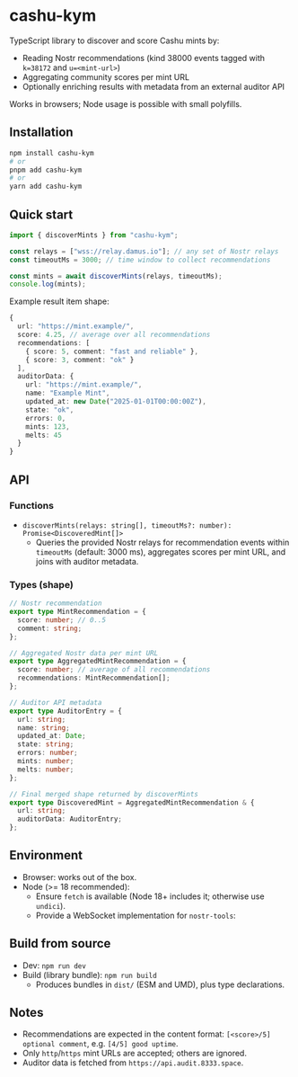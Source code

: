 # cashu-kym

TypeScript library to discover and score Cashu mints by:

- Reading Nostr recommendations (kind 38000 events tagged with `k=38172` and `u=<mint-url>`)
- Aggregating community scores per mint URL
- Optionally enriching results with metadata from an external auditor API

Works in browsers; Node usage is possible with small polyfills.

## Installation

```bash
npm install cashu-kym
# or
pnpm add cashu-kym
# or
yarn add cashu-kym
```

## Quick start

```ts
import { discoverMints } from "cashu-kym";

const relays = ["wss://relay.damus.io"]; // any set of Nostr relays
const timeoutMs = 3000; // time window to collect recommendations

const mints = await discoverMints(relays, timeoutMs);
console.log(mints);
```

Example result item shape:

```ts
{
  url: "https://mint.example/",
  score: 4.25, // average over all recommendations
  recommendations: [
    { score: 5, comment: "fast and reliable" },
    { score: 3, comment: "ok" }
  ],
  auditorData: {
    url: "https://mint.example/",
    name: "Example Mint",
    updated_at: new Date("2025-01-01T00:00:00Z"),
    state: "ok",
    errors: 0,
    mints: 123,
    melts: 45
  }
}
```

## API

### Functions

- `discoverMints(relays: string[], timeoutMs?: number): Promise<DiscoveredMint[]>`
  - Queries the provided Nostr relays for recommendation events within `timeoutMs` (default: 3000 ms), aggregates scores per mint URL, and joins with auditor metadata.

### Types (shape)

```ts
// Nostr recommendation
export type MintRecommendation = {
  score: number; // 0..5
  comment: string;
};

// Aggregated Nostr data per mint URL
export type AggregatedMintRecommendation = {
  score: number; // average of all recommendations
  recommendations: MintRecommendation[];
};

// Auditor API metadata
export type AuditorEntry = {
  url: string;
  name: string;
  updated_at: Date;
  state: string;
  errors: number;
  mints: number;
  melts: number;
};

// Final merged shape returned by discoverMints
export type DiscoveredMint = AggregatedMintRecommendation & {
  url: string;
  auditorData: AuditorEntry;
};
```

## Environment

- Browser: works out of the box.
- Node (>= 18 recommended):
  - Ensure `fetch` is available (Node 18+ includes it; otherwise use `undici`).
  - Provide a WebSocket implementation for `nostr-tools`:

## Build from source

- Dev: `npm run dev`
- Build (library bundle): `npm run build`
  - Produces bundles in `dist/` (ESM and UMD), plus type declarations.

## Notes

- Recommendations are expected in the content format: `[<score>/5] optional comment`, e.g. `[4/5] good uptime`.
- Only `http`/`https` mint URLs are accepted; others are ignored.
- Auditor data is fetched from `https://api.audit.8333.space`.
